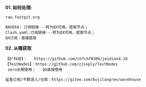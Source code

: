 **01. 如何处理:**
```
raw.fastgit.org

BASE64: 订阅链接---转为QX可用，提取节点；
Clash.yaml:订阅链接---转为QX可用，提取节点；
QX订阅：直接提取
```


**02. 从哪获取**
```
【8°科技】：   https://github.com/chfchf0306/jeidian4.18
【TestNodes】：https://github.com/zjsxply/TestNodes
 zero长期使用；   QX直接使用
 ```
 ```
鲨鱼订阅/不羁浪人/仓库：https://gitee.com/bujilangren/warehouse
```

